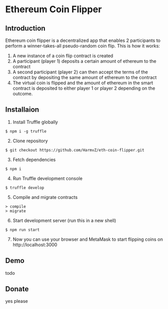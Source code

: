 # Ethereum Coin Flipper
## Introduction
Ethereum coin flipper is a decentralized app that enables 2 participants to perform a winner-takes-all pseudo-random coin flip. This is how it works:
1. A new instance of a coin flip contract is created
2. A participant (player 1) deposits a certain amount of ethereum to the contract
3. A second participant (player 2) can then accept the terms of the contract by depositing the same amount of ethereum to the contract
4. The virtual coin is flipped and the amount of ethereum in the smart contract is deposited to either player 1 or player 2 depending on the outcome.
## Installaion
1. Install Truffle globally
```
$ npm i -g truffle
```
2. Clone repository
```
$ git checkout https://github.com/HarmvZ/eth-coin-flipper.git
```
3. Fetch dependencies
```
$ npm i
```
4. Run Truffle development console
```
$ truffle develop
```
5. Compile and migrate contracts
```
> compile
> migrate

```
6. Start development server (run this in a new shell)
```
$ npm run start
```
7. Now you can use your browser and MetaMask to start flipping coins on http://localhost:3000
## Demo
todo
## Donate
yes please